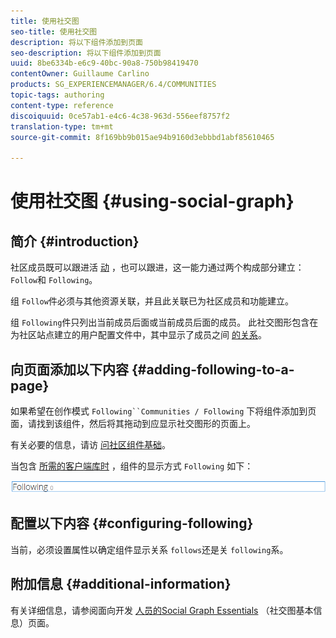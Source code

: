 ```yaml
---
title: 使用社交图
seo-title: 使用社交图
description: 将以下组件添加到页面
seo-description: 将以下组件添加到页面
uuid: 8be6334b-e6c9-40bc-90a8-750b98419470
contentOwner: Guillaume Carlino
products: SG_EXPERIENCEMANAGER/6.4/COMMUNITIES
topic-tags: authoring
content-type: reference
discoiquuid: 0ce57ab1-e4c6-4c38-963d-556eef8757f2
translation-type: tm+mt
source-git-commit: 8f169bb9b015ae94b9160d3ebbbd1abf85610465

---
```



# 使用社交图 {#using-social-graph}

## 简介 {#introduction}

社区成员既可以跟进活 [动](activities.md) ，也可以跟进，这一能力通过两个构成部分建立： `Follow`和 `Following`。

组 `Follow`件必须与其他资源关联，并且此关联已为社区成员和功能建立。

组 `Following`件只列出当前成员后面或当前成员后面的成员。 此社交图形包含在为社区站点建立的用户配置文件中，其中显示了成员之间 [的关系](overview.md#communitiessites)。

## 向页面添加以下内容 {#adding-following-to-a-page}

如果希望在创作模式 `Following``Communities / Following` 下将组件添加到页面，请找到该组件，然后将其拖动到应显示社交图形的页面上。

有关必要的信息，请访 [问社区组件基础](basics.md)。

当包含 [所需的客户端库时](essentials-socialgraph.md#essentials-for-client-side) ，组件的显示方式 `Following` 如下：

![chlimage_1-447](assets/chlimage_1-447.png)

## 配置以下内容 {#configuring-following}

当前，必须设置属性以确定组件显示关系 `follows`还是关 `following`系。

## 附加信息 {#additional-information}

有关详细信息，请参阅面向开发 [人员的Social Graph Essentials](essentials-socialgraph.md) （社交图基本信息）页面。
